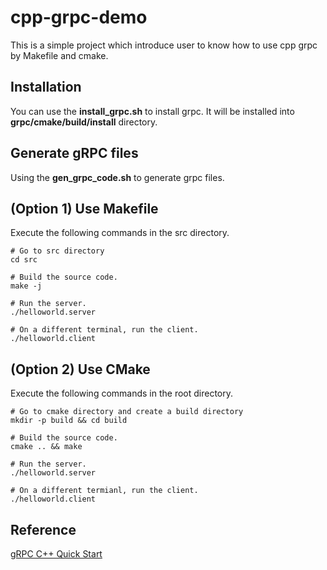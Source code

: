 # cpp-grpc-demo

This is a simple project which introduce user to know how to use cpp grpc by Makefile and cmake.

## Installation

You can use the **install_grpc.sh** to install grpc. It will be installed into **grpc/cmake/build/install** directory.

## Generate gRPC files

Using the **gen_grpc_code.sh** to generate grpc files.

## (Option 1) Use Makefile

Execute the following commands in the src directory.

```shell
# Go to src directory
cd src

# Build the source code.
make -j

# Run the server.
./helloworld.server

# On a different terminal, run the client.
./helloworld.client
```

## (Option 2) Use CMake

Execute the following commands in the root directory.

```shell
# Go to cmake directory and create a build directory
mkdir -p build && cd build

# Build the source code.
cmake .. && make

# Run the server.
./helloworld.server

# On a different termianl, run the client.
./helloworld.client
```

## Reference

[gRPC C++ Quick Start](https://grpc.io/docs/languages/cpp/quickstart/)